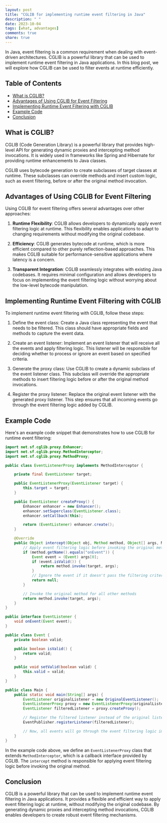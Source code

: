```yaml
---
layout: post
title: "CGLIB for implementing runtime event filtering in Java"
description: " "
date: 2023-10-04
tags: [what, advantages]
comments: true
share: true
---
```


In Java, event filtering is a common requirement when dealing with event-driven architectures. CGLIB is a powerful library that can be used to implement runtime event filtering in Java applications. In this blog post, we will explore how CGLIB can be used to filter events at runtime efficiently.

## Table of Contents
- [What is CGLIB?](#what-is-cglib)
- [Advantages of Using CGLIB for Event Filtering](#advantages-of-using-cglib-for-event-filtering)
- [Implementing Runtime Event Filtering with CGLIB](#implementing-runtime-event-filtering-with-cglib)
- [Example Code](#example-code)
- [Conclusion](#conclusion)

## What is CGLIB?
CGLIB (Code Generation Library) is a powerful library that provides high-level API for generating dynamic proxies and intercepting method invocations. It is widely used in frameworks like Spring and Hibernate for providing runtime enhancements to Java classes.

CGLIB uses bytecode generation to create subclasses of target classes at runtime. These subclasses can override methods and insert custom logic, such as event filtering, before or after the original method invocation.

## Advantages of Using CGLIB for Event Filtering
Using CGLIB for event filtering offers several advantages over other approaches:

1. **Runtime Flexibility**: CGLIB allows developers to dynamically apply event filtering logic at runtime. This flexibility enables applications to adapt to changing requirements without modifying the original codebase.

2. **Efficiency**: CGLIB generates bytecode at runtime, which is more efficient compared to other purely reflection-based approaches. This makes CGLIB suitable for performance-sensitive applications where latency is a concern.

3. **Transparent Integration**: CGLIB seamlessly integrates with existing Java codebases. It requires minimal configuration and allows developers to focus on implementing the event filtering logic without worrying about the low-level bytecode manipulation.

## Implementing Runtime Event Filtering with CGLIB
To implement runtime event filtering with CGLIB, follow these steps:

1. Define the event class: Create a Java class representing the event that needs to be filtered. This class should have appropriate fields and methods to capture the event data.

2. Create an event listener: Implement an event listener that will receive all the events and apply filtering logic. This listener will be responsible for deciding whether to process or ignore an event based on specified criteria.

3. Generate the proxy class: Use CGLIB to create a dynamic subclass of the event listener class. This subclass will override the appropriate methods to insert filtering logic before or after the original method invocations.

4. Register the proxy listener: Replace the original event listener with the generated proxy listener. This step ensures that all incoming events go through the event filtering logic added by CGLIB.

## Example Code
Here's an example code snippet that demonstrates how to use CGLIB for runtime event filtering:

```java
import net.sf.cglib.proxy.Enhancer;
import net.sf.cglib.proxy.MethodInterceptor;
import net.sf.cglib.proxy.MethodProxy;

public class EventListenerProxy implements MethodInterceptor {

    private final EventListener target;

    public EventListenerProxy(EventListener target) {
        this.target = target;
    }

    public EventListener createProxy() {
        Enhancer enhancer = new Enhancer();
        enhancer.setSuperclass(EventListener.class);
        enhancer.setCallback(this);

        return (EventListener) enhancer.create();
    }

    @Override
    public Object intercept(Object obj, Method method, Object[] args, MethodProxy proxy) throws Throwable {
        // Apply event filtering logic before invoking the original method
        if (method.getName().equals("onEvent")) {
            Event event = (Event) args[0];
            if (event.isValid()) {
                return method.invoke(target, args);
            }
            // Ignore the event if it doesn't pass the filtering criteria
            return null;
        }

        // Invoke the original method for all other methods
        return method.invoke(target, args);
    }
}

public interface EventListener {
    void onEvent(Event event);
}

public class Event {
    private boolean valid;

    public boolean isValid() {
        return valid;
    }

    public void setValid(boolean valid) {
        this.valid = valid;
    }
}

public class Main {
    public static void main(String[] args) {
        EventListener originalListener = new OriginalEventListener();
        EventListenerProxy proxy = new EventListenerProxy(originalListener);
        EventListener filteredListener = proxy.createProxy();

        // Register the filtered listener instead of the original listener
        EventPublisher.registerListener(filteredListener);

        // Now, all events will go through the event filtering logic implemented by CGLIB
    }
}
```

In the example code above, we define an `EventListenerProxy` class that extends `MethodInterceptor`, which is a callback interface provided by CGLIB. The `intercept` method is responsible for applying event filtering logic before invoking the original method.

## Conclusion
CGLIB is a powerful library that can be used to implement runtime event filtering in Java applications. It provides a flexible and efficient way to apply event filtering logic at runtime, without modifying the original codebase. By generating dynamic proxies and intercepting method invocations, CGLIB enables developers to create robust event filtering mechanisms.